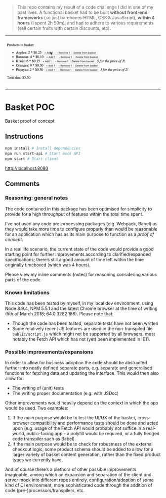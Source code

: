 > This repo contains my result of a code challenge I did in one of my past lives. A functional basket had to be built **without front-end frameworks** (so just barebones HTML, CSS & JavaScript), **within 4 hours** (I spent 2h 50m), and had to adhere to various requirements (sell certain fruits with certain discounts, etc).

---

![](basket-poc.gif)

---

# Basket POC

Basket proof of concept.

## Instructions

```bash
npm install # Install dependencies
npm run start-api # Start mock API
npm start # Start client
```

[http://localhost:8080](http://localhost:8080)

## Comments

### Reasoning: general notes

The code contained in this package has been optimised for simplicity to provide for a high throughput of features within the total time spent. 

I’ve not used any code pre-processing packages (e.g. Webpack, Babel) as they would take more time to configure properly than would be reasonable for an application which has as its main purpose to function as a *proof of concept*.

In a real life scenario, the current state of the code would provide a good starting point for further improvements according to clarified/expanded specifications; there’s still a good amount of time left within the time originally timeboxed (which was 4 hours). 

Please view my inline comments (notes) for reasoning considering various parts of the code.

### Known limitations

This code has been _tested_ by myself, in my local dev environment, using Node 8.9.4, NPM 5.5.1 and the latest Chrome browser at the time of writing (5th of March 2018; 64.0.3282.186). Please note that: 
* Though the code has been _tested_, separate _tests_ have not been written
* Some relatively recent JS features are used in the non-transpiled file `public/script.js` which might not be supported by all browsers, most notably the Fetch API which has not (yet) been implemented in IE11. 

### Possible improvements/expansions

In order to allow for business adoption the code should be abstracted further into neatly defined separate parts, e.g. separate and generalised functions for fetching data and updating the interface. This would then also allow for: 
* The writing of (unit) tests
* The writing proper documentation (e.g. with JSDoc)

Other improvements would heavily depend on the context in which the app would be used. Two examples: 
1) If the main purpose would be to test the UI/UX of the basket, cross-browser compatibility and performance tests should be done and acted upon (e.g. usage of the Fetch API would probably not suffice in a real-world, public-facing app - a polyfill would be required, or a fully fledged code transpiler such as Babel).
2) If the main purpose would be to check for robustness of the external checkout logic, some product schema should be added to allow for a larger variety of basket content generation, rather than the fixed product types we currently have. 

And of course there’s a plethora of other possible improvements imaginable, among which an expansion and separation of the client and server mock into different repos entirely, configuration/adoption of some kind of CI environment, more sophisticated code through the addition of code (pre-)processors/transpilers, etc.
